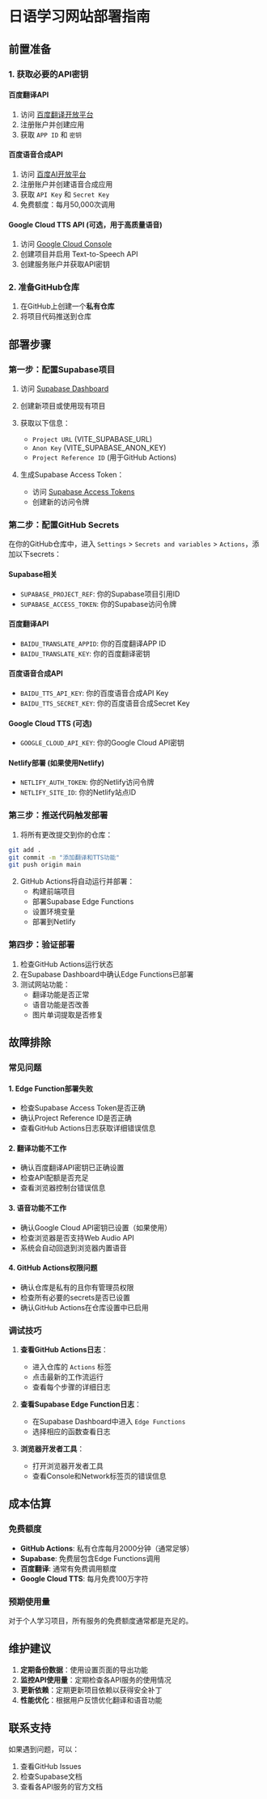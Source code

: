 # 日语学习网站部署指南

## 前置准备

### 1. 获取必要的API密钥

#### 百度翻译API
1. 访问 [百度翻译开放平台](https://fanyi-api.baidu.com/)
2. 注册账户并创建应用
3. 获取 `APP ID` 和 `密钥`

#### 百度语音合成API
1. 访问 [百度AI开放平台](https://ai.baidu.com/)
2. 注册账户并创建语音合成应用
3. 获取 `API Key` 和 `Secret Key`
4. 免费额度：每月50,000次调用
#### Google Cloud TTS API (可选，用于高质量语音)
1. 访问 [Google Cloud Console](https://console.cloud.google.com/)
2. 创建项目并启用 Text-to-Speech API
3. 创建服务账户并获取API密钥

### 2. 准备GitHub仓库

1. 在GitHub上创建一个**私有仓库**
2. 将项目代码推送到仓库

## 部署步骤

### 第一步：配置Supabase项目

1. 访问 [Supabase Dashboard](https://supabase.com/dashboard)
2. 创建新项目或使用现有项目
3. 获取以下信息：
   - `Project URL` (VITE_SUPABASE_URL)
   - `Anon Key` (VITE_SUPABASE_ANON_KEY)
   - `Project Reference ID` (用于GitHub Actions)

4. 生成Supabase Access Token：
   - 访问 [Supabase Access Tokens](https://supabase.com/dashboard/account/tokens)
   - 创建新的访问令牌

### 第二步：配置GitHub Secrets

在你的GitHub仓库中，进入 `Settings` > `Secrets and variables` > `Actions`，添加以下secrets：

#### Supabase相关
- `SUPABASE_PROJECT_REF`: 你的Supabase项目引用ID
- `SUPABASE_ACCESS_TOKEN`: 你的Supabase访问令牌

#### 百度翻译API
- `BAIDU_TRANSLATE_APPID`: 你的百度翻译APP ID
- `BAIDU_TRANSLATE_KEY`: 你的百度翻译密钥

#### 百度语音合成API
- `BAIDU_TTS_API_KEY`: 你的百度语音合成API Key
- `BAIDU_TTS_SECRET_KEY`: 你的百度语音合成Secret Key
#### Google Cloud TTS (可选)
- `GOOGLE_CLOUD_API_KEY`: 你的Google Cloud API密钥

#### Netlify部署 (如果使用Netlify)
- `NETLIFY_AUTH_TOKEN`: 你的Netlify访问令牌
- `NETLIFY_SITE_ID`: 你的Netlify站点ID

### 第三步：推送代码触发部署

1. 将所有更改提交到你的仓库：
```bash
git add .
git commit -m "添加翻译和TTS功能"
git push origin main
```

2. GitHub Actions将自动运行并部署：
   - 构建前端项目
   - 部署Supabase Edge Functions
   - 设置环境变量
   - 部署到Netlify

### 第四步：验证部署

1. 检查GitHub Actions运行状态
2. 在Supabase Dashboard中确认Edge Functions已部署
3. 测试网站功能：
   - 翻译功能是否正常
   - 语音功能是否改善
   - 图片单词提取是否修复

## 故障排除

### 常见问题

#### 1. Edge Function部署失败
- 检查Supabase Access Token是否正确
- 确认Project Reference ID是否正确
- 查看GitHub Actions日志获取详细错误信息

#### 2. 翻译功能不工作
- 确认百度翻译API密钥已正确设置
- 检查API配额是否充足
- 查看浏览器控制台错误信息

#### 3. 语音功能不工作
- 确认Google Cloud API密钥已设置（如果使用）
- 检查浏览器是否支持Web Audio API
- 系统会自动回退到浏览器内置语音

#### 4. GitHub Actions权限问题
- 确认仓库是私有的且你有管理员权限
- 检查所有必要的secrets是否已设置
- 确认GitHub Actions在仓库设置中已启用

### 调试技巧

1. **查看GitHub Actions日志**：
   - 进入仓库的 `Actions` 标签
   - 点击最新的工作流运行
   - 查看每个步骤的详细日志

2. **查看Supabase Edge Function日志**：
   - 在Supabase Dashboard中进入 `Edge Functions`
   - 选择相应的函数查看日志

3. **浏览器开发者工具**：
   - 打开浏览器开发者工具
   - 查看Console和Network标签页的错误信息

## 成本估算

### 免费额度
- **GitHub Actions**: 私有仓库每月2000分钟（通常足够）
- **Supabase**: 免费层包含Edge Functions调用
- **百度翻译**: 通常有免费调用额度
- **Google Cloud TTS**: 每月免费100万字符

### 预期使用量
对于个人学习项目，所有服务的免费额度通常都是充足的。

## 维护建议

1. **定期备份数据**：使用设置页面的导出功能
2. **监控API使用量**：定期检查各API服务的使用情况
3. **更新依赖**：定期更新项目依赖以获得安全补丁
4. **性能优化**：根据用户反馈优化翻译和语音功能

## 联系支持

如果遇到问题，可以：
1. 查看GitHub Issues
2. 检查Supabase文档
3. 查看各API服务的官方文档
